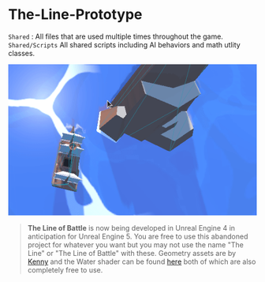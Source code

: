 # The-Line-Prototype

`Shared` : All files that are used multiple times throughout the game.
`Shared/Scripts` All shared scripts including AI behaviors and math utlity classes.

![](the-line.gif)

> **The Line of Battle** is now being developed in Unreal Engine 4 in anticipation for Unreal Engine 5. You are free to use this abandoned project for whatever you want but you may not use the name "The Line" or "The Line of Battle" with these. Geometry assets are by [Kenny](https://www.kenney.nl/assets/pirate-kit) and the Water shader can be found [here](https://github.com/Chrisknyfe/godot-scraps/tree/master/water_shader) both of which are also completely free to use. 
